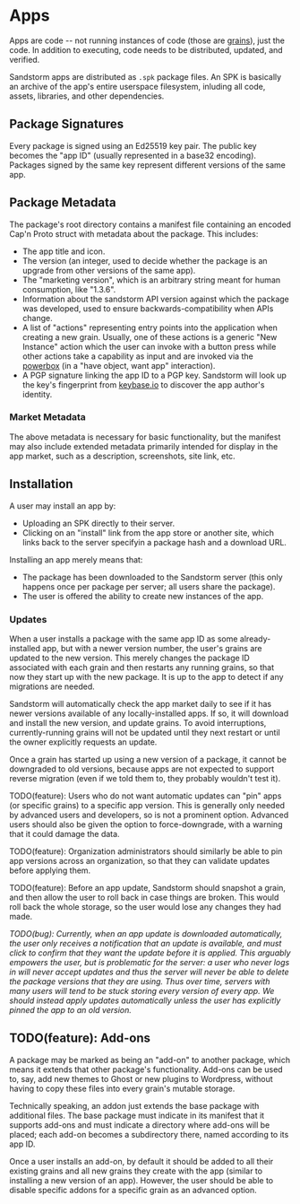 # Apps

Apps are code -- not running instances of code (those are [grains](../grains)), just the code. In addition to executing, code needs to be distributed, updated, and verified.

Sandstorm apps are distributed as `.spk` package files. An SPK is basically an archive of the app's entire userspace filesystem, inluding all code, assets, libraries, and other dependencies.

## Package Signatures

Every package is signed using an Ed25519 key pair. The public key becomes the "app ID" (usually represented in a base32 encoding). Packages signed by the same key represent different versions of the same app.

## Package Metadata

The package's root directory contains a manifest file containing an encoded Cap'n Proto struct with metadata about the package. This includes:

- The app title and icon.
- The version (an integer, used to decide whether the package is an upgrade from other versions of the same app).
- The "marketing version", which is an arbitrary string meant for human consumption, like "1.3.6".
- Information about the sandstorm API version against which the package was developed, used to ensure backwards-compatibility when APIs change.
- A list of "actions" representing entry points into the application when creating a new grain. Usually, one of these actions is a generic "New Instance" action which the user can invoke with a button press while other actions take a capability as input and are invoked via the [powerbox](../powerbox) (in a "have object, want app" interaction).
- A PGP signature linking the app ID to a PGP key. Sandstorm will look up the key's fingerprint from [keybase.io](https://keybase.io) to discover the app author's identity.

### Market Metadata

The above metadata is necessary for basic functionality, but the manifest may also include extended metadata primarily intended for display in the app market, such as a description, screenshots, site link, etc.

## Installation

A user may install an app by:
- Uploading an SPK directly to their server.
- Clicking on an "install" link from the app store or another site, which links back to the server specifyin a package hash and a download URL.

Installing an app merely means that:
- The package has been downloaded to the Sandstorm server (this only happens once per package per server; all users share the package).
- The user is offered the ability to create new instances of the app.

### Updates

When a user installs a package with the same app ID as some already-installed app, but with a newer version number, the user's grains are updated to the new version. This merely changes the package ID associated with each grain and then restarts any running grains, so that now they start up with the new package. It is up to the app to detect if any migrations are needed.

Sandstorm will automatically check the app market daily to see if it has newer versions available of any locally-installed apps. If so, it will download and install the new version, and update grains. To avoid interruptions, currently-running grains will not be updated until they next restart or until the owner explicitly requests an update.

Once a grain has started up using a new version of a package, it cannot be downgraded to old versions, because apps are not expected to support reverse migration (even if we told them to, they probably wouldn't test it).

TODO(feature): Users who do not want automatic updates can "pin" apps (or specific grains) to a specific app version. This is generally only needed by advanced users and developers, so is not a prominent option. Advanced users should also be given the option to force-downgrade, with a warning that it could damage the data.

TODO(feature): Organization administrators should similarly be able to pin app versions across an organization, so that they can validate updates before applying them.

TODO(feature): Before an app update, Sandstorm should snapshot a grain, and then allow the user to roll back in case things are broken. This would roll back the whole storage, so the user would lose any changes they had made.

_TODO(bug): Currently, when an app update is downloaded automatically, the user only receives a notification that an update is available, and must click to confirm that they want the update before it is applied. This arguably empowers the user, but is problematic for the server: a user who never logs in will never accept updates and thus the server will never be able to delete the package versions that they are using. Thus over time, servers with many users will tend to be stuck storing every version of every app. We should instead apply updates automatically unless the user has explicitly pinned the app to an old version._

## TODO(feature): Add-ons

A package may be marked as being an "add-on" to another package, which means it extends that other package's functionality. Add-ons can be used to, say, add new themes to Ghost or new plugins to Wordpress, without having to copy these files into every grain's mutable storage.

Technically speaking, an addon just extends the base package with additional files. The base package must indicate in its manifest that it supports add-ons and must indicate a directory where add-ons will be placed; each add-on becomes a subdirectory there, named according to its app ID.

Once a user installs an add-on, by default it should be added to all their existing grains and all new grains they create with the app (similar to installing a new version of an app). However, the user should be able to disable specific addons for a specific grain as an advanced option.
